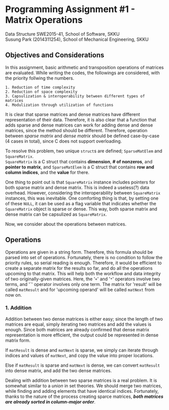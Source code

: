 # Programming Assignment #1 - Matrix Operations

Data Structure SWE2015-41, School of Software, SKKU <br>
Susung Park (2014311254), School of Mechanical Engineering, SKKU


## Objectives and Considerations

In this assignment, basic arithmetic and transposition operations of matrices are evaluated.
While writing the codes, the followings are considered, with the priority follwing the numbers.

    1. Reduction of time complexity
    2. Reduction of space complexity
    3. Capsulization & interoperability between different types of matrices
    4. Modulization through utilization of functions

It is clear that sparse matrices and dense matrices have different representation of their data.
Therefore, it is also clear that a function that adds sparse and dense matrices can work for adding dense and dense matrices,
since the method should be different.
Therefore, operation between *sparse matrix* and *dense matrix* should be defined case-by-case (4 cases in total), since C does not support overloading.

To resolve this problem, two unique `struct`s are defined; `SparseMatElem` and `SquareMatrix`. <br>
`SquareMatrix` is a C struct that contains **dimension**, **# of nonzeros**, and **pointer to matrix**,
and `SparseMatElem` is a C struct that contains **row and column indices**, and the **value** for there.


One thing to point out is that `SquareMatrix` instance includes pointers for both sparse matrix and dense matrix.
This is indeed a useless(?) data overhead. However, considering the interoperability between `SquareMatrix` instances,
this was inevitable. One comforting thing is that, by setting one of these `NULL`, it can be used as a flag variable
that indicates whether the `SquareMatrix` object is sparse or dense.
This way, both sparse matrix and dense matrix can be capsulized as `SquareMatrix`. 

Now, we consider about the operations between matrices.


## Operations

Operations are given in a string form. Therefore, this formula should be parsed into set of operations.
Fortunately, there is no condition to follow the priority rules, so serial reading is enough.
Therefore, it would be efficient to create a separate matrix for the results so far,
and do all the operations upcoming to that matrix.
This will help both the workflow and data integrity of two originally-given matrices.
Here, the '`+`' and '`*`' operators involve two terms, and '\`' operator involves only one term.
The matrix for 'result' will be called `matResult` and for 'upcoming operand' will be called `matNext` from now on.

### 1. Addition

Addition between two dense matrices is either easy; since the length of two matrices are equal,
simply iterating two matrices and add the values is enough.
Since both matrices are already confirmed that dense matrix representation is more efficient,
the output could be represented in dense matrix form.

If `matResult` is dense and `matNext` is sparse, we simply can iterate through indices and values of `matNext`,
and copy the value into proper locations.

Else if `matResult` is sparse and `matNext` is dense, we can convert `matResult` into dense matrix, and add the two dense matrices.

Dealing with addition between two sparse matrices is a real problem. It is somewhat similar to a *union* in set theories.
We should merge two matrices, while finding and adding elements that have identical indices.
Fortunately, thanks to the nature of the process creating sparce matrices, ***both matrices are already sorted in column-major order***.

